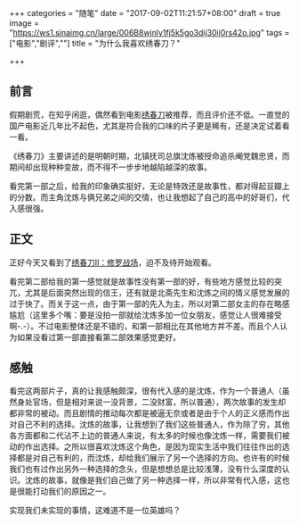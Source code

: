 +++
categories = "随笔"
date = "2017-09-02T11:21:57+08:00"
draft = true
image = "https://ws1.sinaimg.cn/large/006B8wjnly1fj5k5go3dij30ij0rs42o.jpg"
tags = ["电影","剧评",""]
title = "为什么我喜欢绣春刀？"

+++

## 前言

假期剧荒，在知乎闲逛，偶然看到电影[绣春刀](https://movie.douban.com/subject/24745500/)被推荐，而且评价还不低。一直觉的国产电影近几年比不起色，尤其是符合我的口味的片子更是稀有，还是决定试着看一看。

《绣春刀》主要讲述的是明朝时期，北镇抚司总旗沈炼被授命追杀阉党魏忠贤，而期间却出现种种变故，而不得不一步步地越陷越深的故事。

看完第一部之后，给我的印象确实挺好，无论是特效还是故事性，都对得起豆瓣上的分数。而主角沈炼与俩兄弟之间的交情，也让我想起了自己的高中的好哥们，代入感很强。

## 正文

正好今天又看到了[绣春刀II：修罗战场](https://movie.douban.com/subject/26270502/)，迫不及待开始观看。

看完第二部给我的第一感觉就是故事性没有第一部的好，有些地方感觉比较的突兀，尤其是后面突然出现的信王，还有就是北斋先生和沈炼之间的情义感觉发展的过于快了。而关于这一点，由于第一部的先入为主，所以对第二部女主的存在略感尴尬（这里多个嘴：要是没拍一部就给沈炼多加一位女朋友，感觉让人很难接受啊-.-）。不过电影整体还是不错的，和第一部相比在其他地方并不差。而且个人认为如果没看过第一部直接看第二部效果感觉更好。

## 感触

看完这两部片子，真的让我感触颇深，很有代入感的是沈炼，作为一个普通人（虽然身处官场，但是相对来说一没背景，二没财富，所以普通），两次故事的发生却都非常的被动。而且剧情的推动每次都是被逼无奈或者是由于个人的正义感而作出对自己不利的选择。沈炼的故事，让我想到了我们这些普通人，作为除了穷，其他各方面都和二代沾不上边的普通人来说，有太多的时候也像沈炼一样，需要我们被动的作出选择。之所以很喜欢沈炼这个角色，是因为现实生活中我们往往作出的选择都是对自己有利的，而沈炼，却给我们展示了另一个选择的方向。也许有的时候我们也有过作出另外一种选择的念头，但是想想总是比较浅薄，没有什么深度的认识。沈炼的故事，就像是我们自己做了另一种选择一样，所以非常有代入感，这也是很能打动我们的原因之一。

实现我们未实现的事情，这难道不是一位英雄吗？